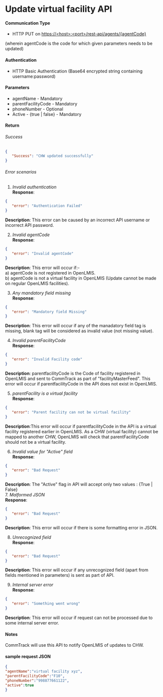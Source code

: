 # Update virtual facility API

#### Communication Type

- HTTP PUT on [https://\<host\>:\<port\>/rest-api/agents/{agentCode}](#)

(wherein agentCode is the code for which given parameters needs to be updated) 

#### Authentication
- HTTP Basic Authentication (Base64 encrypted string containing username:password)

#### Parameters
- agentName - Mandatory
- parentFacilityCode - Mandatory
- phoneNumber - Optional  
- Active - {true | false} - Mandatory 

#### Return

###### Success
```json
{  
   "Success": "CHW updated successfully"  
}
```

###### Error scenarios

1. *Invalid authentication*  
**Response**:  
```json
{  
   "error": "Authentication Failed"  
}
```
**Description**: This error can be caused by an incorrect API username or incorrect API password.  

2. *Invalid agentCode*  
**Response**:  
```json
{  
   "error": "Invalid agentCode"  
}
```
**Description**: This error will occur if:-   
a) agentCode is not registered in OpenLMIS.  
b) agentCode is not a virtual facility in OpenLMIS (Update cannot be made on regular OpenLMIS facilities).

3. *Any mandatory field missing*  
**Response**:  
```json
{    
   "error": "Mandatory field Missing"    
}
```
**Description**: This error will occur if any of the manadatory field tag is missing,  blank tag will be considered as invalid value (not missing value).

4. *Invalid parentFacilityCode*  
**Response**:  
```json
{        
   "error": "Invalid Facility code"      
}
```
**Description**: parentfacilityCode is the Code of facility registered in OpenLMIS and sent to CommTrack as part of "facilityMasterFeed". This error will occur if parentfacilityCode in the API does not exist in OpenLMIS.  

5. *parentFacility is a virtual facility*  
**Response**:  
```json
{        
   "error": "Parent facility can not be virtual facility"      
}  
```
**Description**:This error will occur if parentfacilityCode in the API is a virtual facility registered earlier in OpenLMIS. As a CHW (virtual facility) cannot be mapped to another CHW, OpenLMIS will check that parentFacilityCode should not be a virtual facility.

6. *Invalid value for "Active" field*  
**Response**:  
```json
{        
   "error": "Bad Request"      
}
```
**Description**: The "Active" flag in API will accept only two values : {True | False}  
7. *Malformed JSON*  
**Response**:  
```json
{        
   "error": "Bad Request"      
}
```
**Description**: This error will occur if there is some formatting error in JSON.

8. *Unrecognized field*  
**Response**:  
```json
{        
   "error": "Bad Request"      
}  
```
**Description**: This error will occur if any unrecognized field (apart from fields mentioned in parameters) is sent as part of API.

9. *Internal server error*  
**Response**:  
```json
{        
   "error": "Something went wrong"      
}
```
**Description**: This error will occur if request can not be processed due to some internal server error.


#### Notes

CommTrack will use this API to notify OpenLMIS of updates to CHW.

#### sample request JSON
```json
{
"agentName":"virtual facility xyz",  
"parentFacilityCode":"F10",  
"phoneNumber":"998877661122",  
"active":true
}
```
